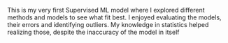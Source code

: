 This is my very first Supervised ML model where I explored different methods and models to see what fit best.
I enjoyed evaluating the models, their errors and identifying outliers.
My knowledge in statistics helped realizing those, despite the inaccuracy of the model in itself
